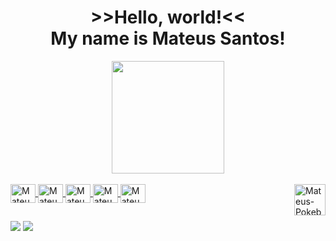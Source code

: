 <h1 align=center>>>Hello, world!<< <br> My name is Mateus Santos!</h1>

<!-- Adicionar API -->
 <div align= center>
  <a href="https://github.com/MateusSKV9">
  <img height="180em" src="https://github-readme-stats.vercel.app/api?username=MateusSKV9&show_icons=true&theme=radical&include_all_commits=true&count_private=true&title_color=836FFF&icon_color=00BFFF"/>
</div>


<div style="display: inline_block"><br>
  <img align="center" alt="Mateus-HTML" height="30" width="40" src="https://cdn.jsdelivr.net/gh/devicons/devicon/icons/html5/html5-original.svg">
  <img align="center" alt="Mateus-CSS" height="30" width="40" src="https://cdn.jsdelivr.net/gh/devicons/devicon/icons/css3/css3-original.svg">
  <img align="center" alt="Mateus-JS" height="30" width="40" src="https://cdn.jsdelivr.net/gh/devicons/devicon/icons/javascript/javascript-original.svg">
  <img align="center" alt="Mateus-C++" height="30" width="40"
src="https://cdn.jsdelivr.net/gh/devicons/devicon/icons/cplusplus/cplusplus-original.svg">
  <img align="center" alt="Mateus-Java" height="30" width="40" src="https://cdn.jsdelivr.net/gh/devicons/devicon/icons/java/java-original.svg">
  <img align="right" alt="Mateus-Pokeball"  height="50" width="50"
 src="https://images-wixmp-ed30a86b8c4ca887773594c2.wixmp.com/f/029b8bd9-cb5a-41e4-9c7e-ee516face9bb/dayo3ow-7ac86c31-8b2b-4810-89f2-e6134caf1f2d.gif?token=eyJ0eXAiOiJKV1QiLCJhbGciOiJIUzI1NiJ9.eyJzdWIiOiJ1cm46YXBwOjdlMGQxODg5ODIyNjQzNzNhNWYwZDQxNWVhMGQyNmUwIiwiaXNzIjoidXJuOmFwcDo3ZTBkMTg4OTgyMjY0MzczYTVmMGQ0MTVlYTBkMjZlMCIsIm9iaiI6W1t7InBhdGgiOiJcL2ZcLzAyOWI4YmQ5LWNiNWEtNDFlNC05YzdlLWVlNTE2ZmFjZTliYlwvZGF5bzNvdy03YWM4NmMzMS04YjJiLTQ4MTAtODlmMi1lNjEzNGNhZjFmMmQuZ2lmIn1dXSwiYXVkIjpbInVybjpzZXJ2aWNlOmZpbGUuZG93bmxvYWQiXX0.ooubhxjHp9PIMhVxvCFHziI6pxDAS8glXPWenUeomWs">
</div>
  
 ##
 
<div>
  <a href="https://www.instagram.com/mateussantos0916/" target="_blank"><img src="https://img.shields.io/badge/-Instagram-%23E4405F?style=for-the-badge&logo=instagram&logoColor=white" target="_blank"></a>
  <a href="https://www.linkedin.com/in/mateus-santos-1a7361246/" target="_blank"><img src="https://img.shields.io/badge/LinkedIn-0077B5?style=for-the-badge&logo=linkedin&logoColor=white" target="_blank"></a>
  
 
 <!-- ![Snake animation](https://github.com/MateusSKV9/MateusSKV9/blob/output/github-contribution-grid-snake.svg)
</div> -->
